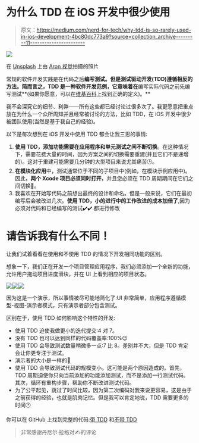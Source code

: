 # 为什么 TDD 在 iOS 开发中很少使用

> 原文：<https://medium.com/nerd-for-tech/why-tdd-is-so-rarely-used-in-ios-development-4bc80dc773a9?source=collection_archive---------11----------------------->

![](img/498863bf7dd3f175efa2a084692b9637.png)

在 [Unsplash](https://unsplash.com?utm_source=medium&utm_medium=referral) 上由 [Aron 视觉](https://unsplash.com/@aronvisuals?utm_source=medium&utm_medium=referral)拍摄的照片

常规的软件开发实践是在代码之后**编写测试。但是测试驱动开发(TDD)遵循相反的方法。简而言之，TDD 是一种软件开发范例，它意味着在**编写实际代码之前先编写测试**(如果你愿意，可以在[维基百科](https://en.wikipedia.org/wiki/Test-driven_development)上找到正确的定义)。**

我不会深究它的细节、利弊——所有这些都已经讨论过很多次了。我更愿意把重点放在为什么一个众所周知并且经常被讨论的方法，比如 TDD，在 iOS 开发中很少被团队使用(当然是基于我自己的经验)。

以下是每次想到在 iOS 开发中使用 TDD 都会让我三思的事情:

1.  **使用 TDD，添加功能需要在应用程序和单元测试之间不断切换**。在这种情况下，需要花费大量的时间，因为方案之间的切换需要重建(并且它们不是递增的)。这对于重建可能需要几分钟的大型项目来说尤其痛苦🕒。
2.  **在模块化应用**中，测试通常位于不同的子项目中(例如，在模块示例应用中)。因此，**两个 Xcode 项目必须同时打开**，并且您必须在 TDD 周期期间在它们之间切换🔁。
3.  我喜欢在开始写代码之前想出最终的设计和命名。但是一般来说，它们在最初编写后会被改进几次。**使用 TDD，小的进行中的工作改进的成本加倍了**,因为必须对代码和已经编写的测试✔️✔️.都进行修改

# 请告诉我有什么不同！

让我们试着看看在使用和不使用 TDD 的情况下开发相同功能的区别。

想象一下，我们正在开发一个项目管理应用程序，我们必须添加一个全新的功能，允许用户拖动项目进度滑块，并在 UI 上看到相应的项目状态。

![](img/c41e87d6af036f3cd3f49ed861d70573.png)![](img/829e65b1b66b67e1cecd87522815c1f2.png)![](img/fb2f96fee8c1bd53874a7d23fd78c23a.png)

因为这是一个演示，所以事情被尽可能地简化了:UI 非常简单，应用程序遵循模型-视图-演示者模式，只有演示者部分包含测试。

区别在于，使用 TDD 如何影响这个特性的开发:

*   使用 TDD 迫使我做更小的迭代提交:4 对 7。
*   没有 TDD 也可以达到同样的代码覆盖率:100%😉
*   使用 TDD 会导致测试数量稍微多一点:7 比 8。差别并不大，但是 TDD 肯定会让你更专注于测试。
*   演示者的大小是一样的🤷
*   使用 TDD 会导致测试代码的规模变小。这可能是两个原因造成的。首先，TDD 周期迫使你只向当前添加的功能添加测试，而不是添加一行测试代码。其次，循环有重构步骤，帮助你不断改进测试代码。
*   为了公平起见，跳过了时间比较，因为第二次编码对我来说更容易，这是由于之前获得的经验，也就是肌肉记忆。但是我可以肯定地说，TDD 需要更多的时间🕐

你可以在 GitHub 上找到完整的代码:[带 TDD](https://github.com/isavynskyi/ProjectTracker/tree/main/ProjectTracker_TDD_ON) 和[不带 TDD](https://github.com/isavynskyi/ProjectTracker/tree/main/ProjectTracker_TDD_OFF)

> 非常感谢丹尼尔·拉格对✍️的评论